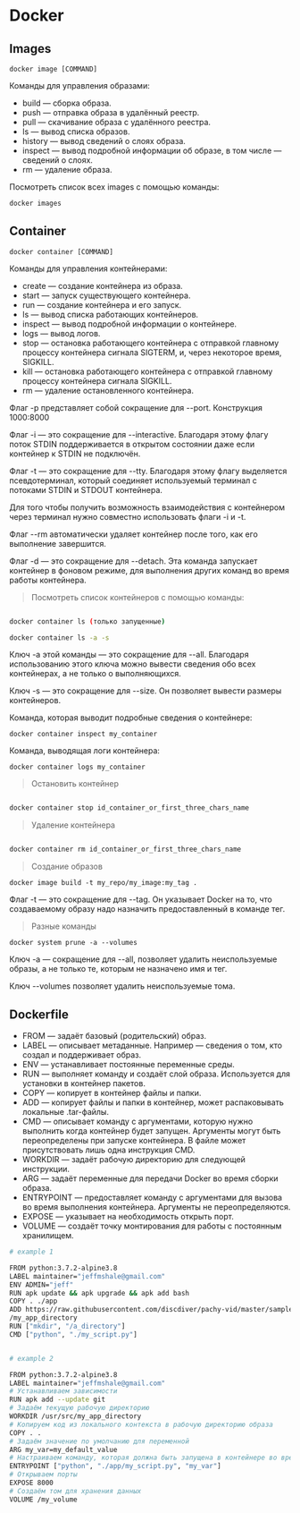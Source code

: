 # Docker 

## Images

`docker image [COMMAND]`

Команды для управления образами:

- build — сборка образа.
- push — отправка образа в удалённый реестр.
- pull — скачивание образа с удалённого реестра.
- ls — вывод списка образов.
- history — вывод сведений о слоях образа.
- inspect — вывод подробной информации об образе, в том числе — сведений о слоях.
- rm — удаление образа.

Посмотреть список всех images с помощью команды:

```bash
docker images
```

## Container

`docker container [COMMAND]`

Команды для управления контейнерами:

- create — создание контейнера из образа.
- start — запуск существующего контейнера.
- run — создание контейнера и его запуск.
- ls — вывод списка работающих контейнеров.
- inspect — вывод подробной информации о контейнере.
- logs — вывод логов.
- stop — остановка работающего контейнера с отправкой главному процессу контейнера сигнала SIGTERM, и, через некоторое время, SIGKILL.
- kill — остановка работающего контейнера с отправкой главному процессу контейнера сигнала SIGKILL.
- rm — удаление остановленного контейнера.

Флаг -p представляет собой сокращение для --port. Конструкция 1000:8000

Флаг -i — это сокращение для --interactive. Благодаря этому флагу поток STDIN поддерживается в открытом состоянии даже если контейнер к STDIN не подключён.

Флаг -t — это сокращение для --tty. Благодаря этому флагу выделяется псевдотерминал, который соединяет используемый терминал с потоками STDIN и STDOUT контейнера.

Для того чтобы получить возможность взаимодействия с контейнером через терминал нужно совместно использовать флаги -i и -t.

Флаг --rm автоматически удаляет контейнер после того, как его выполнение завершится.

Флаг -d — это сокращение для --detach. Эта команда запускает контейнер в фоновом режиме, для выполнения других команд во время работы контейнера.

> Посмотреть список контейнеров с помощью команды:

```bash

docker container ls (только запущенные)

docker container ls -a -s

```

Ключ -a этой команды — это сокращение для --all. Благодаря использованию этого ключа можно вывести сведения обо всех контейнерах, а не только о выполняющихся.

Ключ -s — это сокращение для --size. Он позволяет вывести размеры контейнеров.


Команда, которая выводит подробные сведения о контейнере:

`docker container inspect my_container`

Команда, выводящая логи контейнера:

`docker container logs my_container`


> Остановить контейнер

```bash

docker container stop id_container_or_first_three_chars_name

```

> Удаление контейнера 

```bash

docker container rm id_container_or_first_three_chars_name

```

> Создание образов


`docker image build -t my_repo/my_image:my_tag .`

Флаг -t — это сокращение для --tag. Он указывает Docker на то, что создаваемому образу надо назначить предоставленный в команде тег.


> Разные команды

`docker system prune -a --volumes`

Ключ -a — сокращение для --all, позволяет удалить неиспользуемые образы, а не только те, которым не назначено имя и тег.

Ключ --volumes позволяет удалить неиспользуемые тома.

## Dockerfile

- FROM — задаёт базовый (родительский) образ.
- LABEL — описывает метаданные. Например — сведения о том, кто создал и поддерживает образ.
- ENV — устанавливает постоянные переменные среды.
- RUN — выполняет команду и создаёт слой образа. Используется для установки в контейнер пакетов.
- COPY — копирует в контейнер файлы и папки.
- ADD — копирует файлы и папки в контейнер, может распаковывать локальные .tar-файлы.
- CMD — описывает команду с аргументами, которую нужно выполнить когда контейнер будет запущен. Аргументы могут быть переопределены при запуске контейнера. В файле может присутствовать лишь одна инструкция CMD.
- WORKDIR — задаёт рабочую директорию для следующей инструкции.
- ARG — задаёт переменные для передачи Docker во время сборки образа.
- ENTRYPOINT — предоставляет команду с аргументами для вызова во время выполнения контейнера. Аргументы не переопределяются.
- EXPOSE — указывает на необходимость открыть порт.
- VOLUME — создаёт точку монтирования для работы с постоянным хранилищем.


```bash
# example 1

FROM python:3.7.2-alpine3.8
LABEL maintainer="jeffmshale@gmail.com"
ENV ADMIN="jeff"
RUN apk update && apk upgrade && apk add bash
COPY . ./app
ADD https://raw.githubusercontent.com/discdiver/pachy-vid/master/sample_vids/vid1.mp4 \
/my_app_directory
RUN ["mkdir", "/a_directory"]
CMD ["python", "./my_script.py"]

```

```bash

# example 2

FROM python:3.7.2-alpine3.8
LABEL maintainer="jeffmshale@gmail.com"
# Устанавливаем зависимости
RUN apk add --update git
# Задаём текущую рабочую директорию
WORKDIR /usr/src/my_app_directory
# Копируем код из локального контекста в рабочую директорию образа
COPY . .
# Задаём значение по умолчанию для переменной
ARG my_var=my_default_value
# Настраиваем команду, которая должна быть запущена в контейнере во время его выполнения
ENTRYPOINT ["python", "./app/my_script.py", "my_var"]
# Открываем порты
EXPOSE 8000
# Создаём том для хранения данных
VOLUME /my_volume

```

